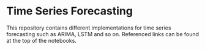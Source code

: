 # Time Series Forecasting
This repository contains different implementations for time series forecasting such as ARIMA, LSTM and so on.
Referenced links can be found at the top of the notebooks.
